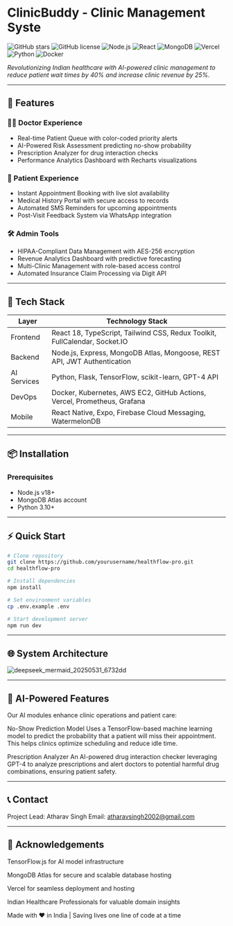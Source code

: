 # ClinicBuddy - Clinic Management Syste

![GitHub stars](https://img.shields.io/github/stars/your-username/clinicbuddy?style=social)
![GitHub license](https://img.shields.io/github/license/your-username/clinicbuddy)
![Node.js](https://img.shields.io/badge/node.js-v18+-green)
![React](https://img.shields.io/badge/react-18-blue)
![MongoDB](https://img.shields.io/badge/mongodb-atlas-brightgreen)
![Vercel](https://img.shields.io/badge/deployed%20on-vercel-000000?style=flat&logo=vercel)
![Python](https://img.shields.io/badge/python-3.10+-blue)
![Docker](https://img.shields.io/badge/docker-enabled-blue)

_Revolutionizing Indian healthcare with AI-powered clinic management to reduce patient wait times by 40% and increase clinic revenue by 25%._

---

## 🚀 Features

### 👨‍⚕️ Doctor Experience
- Real-time Patient Queue with color-coded priority alerts  
- AI-Powered Risk Assessment predicting no-show probability  
- Prescription Analyzer for drug interaction checks  
- Performance Analytics Dashboard with Recharts visualizations  

### 🧑 Patient Experience
- Instant Appointment Booking with live slot availability  
- Medical History Portal with secure access to records  
- Automated SMS Reminders for upcoming appointments  
- Post-Visit Feedback System via WhatsApp integration  

### 🛠️ Admin Tools
- HIPAA-Compliant Data Management with AES-256 encryption  
- Revenue Analytics Dashboard with predictive forecasting  
- Multi-Clinic Management with role-based access control  
- Automated Insurance Claim Processing via Digit API  

---

## 🧩 Tech Stack

| Layer       | Technology Stack                                                                                  |
|-------------|-------------------------------------------------------------------------------------------------|
| Frontend    | React 18, TypeScript, Tailwind CSS, Redux Toolkit, FullCalendar, Socket.IO                       |
| Backend     | Node.js, Express, MongoDB Atlas, Mongoose, REST API, JWT Authentication                          |
| AI Services | Python, Flask, TensorFlow, scikit-learn, GPT-4 API                                              |
| DevOps      | Docker, Kubernetes, AWS EC2, GitHub Actions, Vercel, Prometheus, Grafana                         |
| Mobile      | React Native, Expo, Firebase Cloud Messaging, WatermelonDB                                      |

---

## 📦 Installation

### Prerequisites
- Node.js v18+
- MongoDB Atlas account
- Python 3.10+

---

## ⚡ Quick Start

```bash
# Clone repository
git clone https://github.com/yourusername/healthflow-pro.git
cd healthflow-pro

# Install dependencies
npm install

# Set environment variables
cp .env.example .env

# Start development server
npm run dev
```

---

## 🌐 System Architecture
![deepseek_mermaid_20250531_6732dd](https://github.com/user-attachments/assets/7e25b3dd-b4cc-4526-b5a2-f963889c5d94)

--- 

## 🧪 AI-Powered Features
Our AI modules enhance clinic operations and patient care:

No-Show Prediction Model
Uses a TensorFlow-based machine learning model to predict the probability that a patient will miss their appointment. This helps clinics optimize scheduling and reduce idle time.

Prescription Analyzer
An AI-powered drug interaction checker leveraging GPT-4 to analyze prescriptions and alert doctors to potential harmful drug combinations, ensuring patient safety.

---

## 📞 Contact
Project Lead: Atharav Singh
Email: atharavsingh2002@gmail.com

---

## 💖 Acknowledgements
TensorFlow.js for AI model infrastructure

MongoDB Atlas for secure and scalable database hosting

Vercel for seamless deployment and hosting

Indian Healthcare Professionals for valuable domain insights

Made with ❤️ in India | Saving lives one line of code at a time
